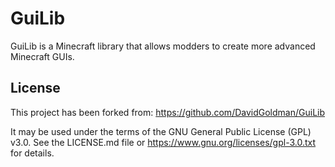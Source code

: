GuiLib
======

GuiLib is a Minecraft library that allows modders to create more advanced Minecraft GUIs.

License
-------

This project has been forked from: https://github.com/DavidGoldman/GuiLib

It may be used under the terms of the GNU General Public License (GPL) v3.0. See the LICENSE.md file or https://www.gnu.org/licenses/gpl-3.0.txt for details.
